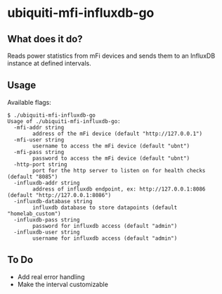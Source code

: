ubiquiti-mfi-influxdb-go
================

What does it do?
----------------

Reads power statistics from mFi devices and sends them to an InfluxDB instance at defined intervals. 

Usage
-----

Available flags:

```cgo
$ ./ubiquiti-mfi-influxdb-go
Usage of ./ubiquiti-mfi-influxdb-go:
  -mfi-addr string
    	address of the mFi device (default "http://127.0.0.1")
  -mfi-user string
    	username to access the mFi device (default "ubnt")
  -mfi-pass string
    	password to access the mFi device (default "ubnt")
  -http-port string
    	port for the http server to listen on for health checks (default "8085")
  -influxdb-addr string
    	address of influxdb endpoint, ex: http://127.0.0.1:8086 (default "http://127.0.0.1:8086")
  -influxdb-database string
    	influxdb database to store datapoints (default "homelab_custom")
  -influxdb-pass string
    	password for influxdb access (default "admin")
  -influxdb-user string
    	username for influxdb access (default "admin")

```

To Do
------

- Add real error handling
- Make the interval customizable